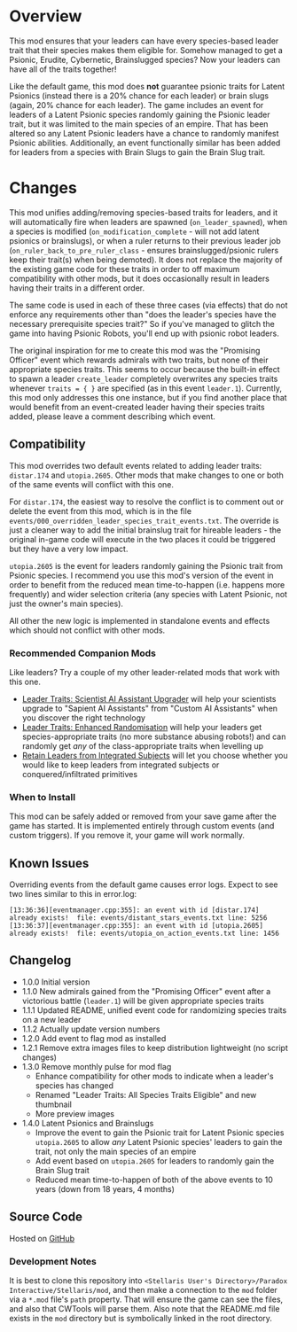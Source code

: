 # Overview

This mod ensures that your leaders can have every species-based leader trait that their species makes them eligible for.  Somehow managed to get a Psionic, Erudite, Cybernetic, Brainslugged species?  Now your leaders can have all of the traits together!

Like the default game, this mod does **not** guarantee psionic traits for Latent Psionics (instead there is a 20% chance for each leader) or brain slugs (again, 20% chance for each leader).  The game includes an event for leaders of a Latent Psionic species randomly gaining the Psionic leader trait, but it was limited to the main species of an empire.  That has been altered so any Latent Psionic leaders have a chance to randomly manifest Psionic abilities.  Additionally, an event functionally similar has been added for leaders from a species with Brain Slugs to gain the Brain Slug trait.

# Changes

This mod unifies adding/removing species-based traits for leaders, and it will automatically fire when leaders are spawned (`on_leader_spawned`), when a species is modified (`on_modification_complete` - will not add latent psionics or brainslugs), or when a ruler returns to their previous leader job (`on_ruler_back_to_pre_ruler_class` - ensures brainslugged/psionic rulers keep their trait(s) when being demoted).  It does not replace the majority of the existing game code for these traits in order to off maximum compatibility with other mods, but it does occasionally result in leaders having their traits in a different order.

The same code is used in each of these three cases (via effects) that do not enforce any requirements other than "does the leader's species have the necessary prerequisite species trait?"  So if you've managed to glitch the game into having Psionic Robots, you'll end up with psionic robot leaders.

The original inspiration for me to create this mod was the "Promising Officer" event which rewards admirals with two traits, but none of their appropriate species traits.  This seems to occur because the built-in effect to spawn a leader `create_leader` completely overwrites any species traits whenever `traits = { }` are specified (as in this event `leader.1`).  Currently, this mod only addresses this one instance, but if you find another place that would benefit from an event-created leader having their species traits added, please leave a comment describing which event.

## Compatibility

This mod overrides two default events related to adding leader traits: `distar.174` and `utopia.2605`.  Other mods that make changes to one or both of the same events will conflict with this one.

For `distar.174`, the easiest way to resolve the conflict is to comment out or delete the event from this mod, which is in the file `events/000_overridden_leader_species_trait_events.txt`.  The override is just a cleaner way to add the initial brainslug trait for hireable leaders - the original in-game code will execute in the two places it could be triggered but they have a very low impact.

`utopia.2605` is the event for leaders randomly gaining the Psionic trait from Psionic species. I recommend you use this mod's version of the event in order to benefit from the reduced mean time-to-happen (i.e. happens more frequently) and wider selection criteria (any species with Latent Psionic, not just the owner's main species).

All other the new logic is implemented in standalone events and effects which should not conflict with other mods.

### Recommended Companion Mods

Like leaders?  Try a couple of my other leader-related mods that work with this one.

* [Leader Traits: Scientist AI Assistant Upgrader](https://steamcommunity.com/sharedfiles/filedetails/?id=2498166286) will help your scientists upgrade to "Sapient AI Assistants" from "Custom AI Assistants" when you discover the right technology
* [Leader Traits: Enhanced Randomisation](https://steamcommunity.com/sharedfiles/filedetails/?id=2553806265) will help your leaders get species-appropriate traits (no more substance abusing robots!) and can randomly get _any_ of the class-appropriate traits when levelling up
* [Retain Leaders from Integrated Subjects](https://steamcommunity.com/sharedfiles/filedetails/?id=2553818684) will let you choose whether you would like to keep leaders from integrated subjects or conquered/infiltrated primitives

### When to Install

This mod can be safely added or removed from your save game after the game has started.  It is implemented entirely through custom events (and custom triggers). If you remove it, your game will work normally.

## Known Issues

Overriding events from the default game causes error logs.  Expect to see two lines similar to this in error.log:

```
[13:36:36][eventmanager.cpp:355]: an event with id [distar.174] already exists!  file: events/distant_stars_events.txt line: 5256
[13:36:37][eventmanager.cpp:355]: an event with id [utopia.2605] already exists!  file: events/utopia_on_action_events.txt line: 1456
```

## Changelog

* 1.0.0 Initial version
* 1.1.0 New admirals gained from the "Promising Officer" event after a victorious battle (`leader.1`) will be given appropriate species traits
* 1.1.1 Updated README, unified event code for randomizing species traits on a new leader
* 1.1.2 Actually update version numbers
* 1.2.0 Add event to flag mod as installed
* 1.2.1 Remove extra images files to keep distribution lightweight (no script changes)
* 1.3.0 Remove monthly pulse for mod flag
    * Enhance compatibility for other mods to indicate when a leader's species has changed
    * Renamed "Leader Traits: All Species Traits Eligible" and new thumbnail
    * More preview images
* 1.4.0 Latent Psionics and Brainslugs
    * Improve the event to gain the Psionic trait for Latent Psionic species `utopia.2605` to allow _any_ Latent Psionic species' leaders to gain the trait, not only the main species of an empire
    * Add event based on `utopia.2605` for leaders to randomly gain the Brain Slug trait
    * Reduced mean time-to-happen of both of the above events to 10 years (down from 18 years, 4 months)

## Source Code

Hosted on [GitHub](https://github.com/corsairmarks/enable_all_species_traits_for_leaders)

### Development Notes

It is best to clone this repository into `<Stellaris User's Directory>/Paradox Interactive/Stellaris/mod`, and then make a connection to the `mod` folder via a `*.mod` file's `path` property.  That will ensure the game can see the files, and also that CWTools will parse them.  Also note that the README.md file exists in the `mod` directory but is symbolically linked in the root directory.
